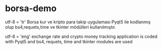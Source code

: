 # borsa-demo
utf-8 = 'tr' Borsa kur ve kripto para takip uygulaması Pyqt5 ile kodlanmış olup bs4,requets,time ve tkinter mödülleri kullanılmıştır. 

utf-8 = 'eng' exchange rate and crypto money tracking application is coded with Pyqt5 and bs4, requets, time and tkinter modules are used
